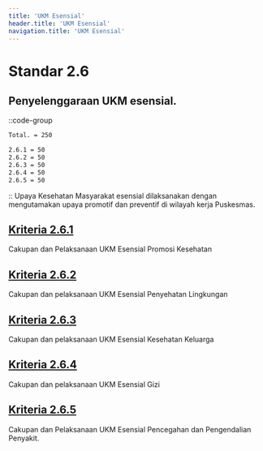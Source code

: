 ```yaml
---
title: 'UKM Esensial'
header.title: 'UKM Esensial'
navigation.title: 'UKM Esensial'
---
```


# Standar 2.6 
## Penyelenggaraan UKM esensial. 
::code-group
```bash [Nilai]
Total. = 250
```
```bash [Kriteria]
2.6.1 = 50
2.6.2 = 50
2.6.3 = 50
2.6.4 = 50
2.6.5 = 50
```
::
Upaya Kesehatan Masyarakat esensial dilaksanakan dengan mengutamakan upaya promotif dan preventif di wilayah kerja Puskesmas. 
 
## [Kriteria 2.6.1](/2/6/1) 
Cakupan dan Pelaksanaan UKM Esensial Promosi Kesehatan 

## [Kriteria 2.6.2](/2/6/2) 
Cakupan dan pelaksanaan UKM Esensial Penyehatan Lingkungan 

## [Kriteria 2.6.3 ](/2/6/3)
Cakupan dan pelaksanaan UKM Esensial Kesehatan Keluarga 

## [Kriteria 2.6.4 ](/2/6/4)
Cakupan dan pelaksanaan UKM Esensial Gizi 

## [Kriteria 2.6.5 ](/2/6/5)
Cakupan dan Pelaksanaan UKM Esensial Pencegahan dan Pengendalian Penyakit. 


